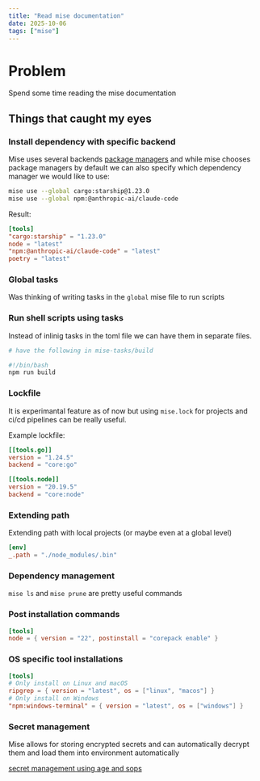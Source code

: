 ```yaml
---
title: "Read mise documentation"
date: 2025-10-06
tags: ["mise"]
---
```


# Problem

Spend some time reading the mise documentation

## Things that caught my eyes

### Install dependency with specific backend

Mise uses several backends [package managers](https://mise.jdx.dev/dev-tools/backends/) and while mise chooses package managers by default we can also specify which dependency manager we would like to use:

```sh
mise use --global cargo:starship@1.23.0
mise use --global npm:@anthropic-ai/claude-code
```

Result:

```toml
[tools]
"cargo:starship" = "1.23.0"
node = "latest"
"npm:@anthropic-ai/claude-code" = "latest"
poetry = "latest"
```

### Global tasks

Was thinking of writing tasks in the `global` mise file to run scripts

### Run shell scripts using tasks

Instead of inlinig tasks in the toml file we can have them in separate files.

```sh
# have the following in mise-tasks/build

#!/bin/bash
npm run build
```

### Lockfile

It is experimantal feature as of now but using `mise.lock` for projects and ci/cd pipelines can be really useful.

Example lockfile:

```toml
[[tools.go]]
version = "1.24.5"
backend = "core:go"

[[tools.node]]
version = "20.19.5"
backend = "core:node"
```

### Extending path

Extending path with local projects (or maybe even at a global level)

```toml
[env]
_.path = "./node_modules/.bin"
```

### Dependency management

`mise ls` and `mise prune` are pretty useful commands

### Post installation commands

```toml
[tools]
node = { version = "22", postinstall = "corepack enable" }
```

### OS specific tool installations

```toml
[tools]
# Only install on Linux and macOS
ripgrep = { version = "latest", os = ["linux", "macos"] }
# Only install on Windows
"npm:windows-terminal" = { version = "latest", os = ["windows"] }
```

### Secret management

Mise allows for storing encrypted secrets and can automatically decrypt them and load them into environment automatically

[secret management using age and sops](https://mise.jdx.dev/environments/secrets/sops.html)
